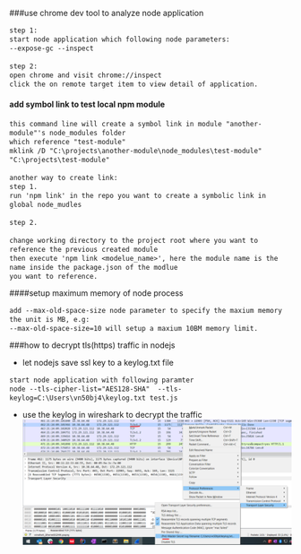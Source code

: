 ###use chrome dev tool to analyze node application
```
step 1:
start node application which following node parameters:
--expose-gc --inspect

step 2:
open chrome and visit chrome://inspect
click the on remote target item to view detail of application.
```
#### add symbol link to test local npm module
```
this command line will create a symbol link in module "another-module"'s node_modules folder
which reference "test-module"
mklink /D "C:\projects\another-module\node_modules\test-module" "C:\projects\test-module"

another way to create link:
step 1.
run 'npm link' in the repo you want to create a symbolic link in global node_mudles

step 2.

change working directory to the project root where you want to reference the previous created module
then execute 'npm link <modelue_name>', here the module name is the name inside the package.json of the modlue
you want to reference.

```
####setup maximum memory of node process
```
add --max-old-space-size node parameter to specify the maxium memory
the unit is MB, e.g:
--max-old-space-size=10 will setup a maxium 10BM memory limit.
```

###how to decrypt tls(https) traffic in nodejs
- let nodejs save ssl key to a keylog.txt file
```
start node application with following paramter
node --tls-cipher-list="AES128-SHA"  --tls-keylog=C:\Users\vn50bj4\keylog.txt test.js
```
- use the keylog in wireshark to decrypt the traffic
![setup in wireshark](wirekshark_pre_master_secret_log.png)